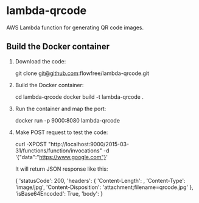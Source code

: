 lambda-qrcode
=============
AWS Lambda function for generating QR code images.

Build the Docker container
--------------------------

1.  Download the code:

    git clone git@github.com:flowfree/lambda-qrcode.git

2.  Build the Docker container:

    cd lambda-qrcode
    docker build -t lambda-qrcode .

3.  Run the container and map the port:

    docker run -p 9000:8080 lambda-qrcode

4.  Make POST request to test the code:

    curl -XPOST "http://localhost:9000/2015-03-31/functions/function/invocations" -d '{"data":"https://www.google.com"}'

    It will return JSON response like this:

    {
        'statusCode': 200,
        'headers': {
            'Content-Length': <length of the body>,
            'Content-Type': 'image/jpg',
            'Content-Disposition': 'attachment;filename=qrcode.jpg'
        },
        'isBase64Encoded': True,
        'body': <base64 encoded image data>
    }

